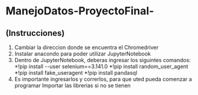 # ManejoDatos-ProyectoFinal-
## (Instrucciones)
1. Cambiar la direccion donde se encuentra el Chromedriver
2. Instalar anacondo para poder utilizar  JupyterNotebook
3. Dentro de JupyterNotebook, deberas ingresar los siguintes comandos:
  *!pip install --user selenium==3.141.0
  *!pip install random_user_agent
  *!pip install fake_useragent
  *!pip install pandasql
4. Es importante ingresarlos y correrlos, para que uted pueda comenzar a programar
Importar las librerias si no se tienen
